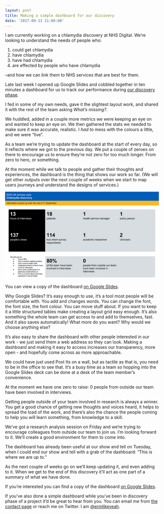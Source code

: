 ```yaml
---
layout: post
title: Making a simple dashboard for our discovery
date: '2017-09-13 21:00:00'
---
```

I am currently working on a chlamydia discovery at NHS Digital. We’re looking to understand the needs of people who:

1. could get chlamydia
2. have chlamydia
3. have had chlamydia
4. are effected by people who have chlamydia

–and how we can link them to NHS services that are best for them.

Late last week I opened up Google Slides and cobbled together in ten minutes a dashboard for us to track our performance during [our discovery phase](https://www.gov.uk/service-manual/agile-delivery/how-the-discovery-phase-works).

I fed in some of my own needs, gave it the slightest layout work, and shared it with the rest of the team asking *What’s missing?*.

We huddled, added in a couple more metrics we were keeping an eye on and wanted to keep an eye on. We then gathered the stats we needed to make sure it was accurate, realistic. I _had to_ mess with the colours a little, and we were “live”.

As a team we’re trying to update the dashboard at the start of every day, so it reflects where we got to the previous day.  We put a couple of zeroes on there to encourage us to ensure they’re not zero for too much longer. From zero to hero, or something.

At the moment while we talk to people and gather their thoughts and experiences, the dashboard is the thing that shows our work so far. (We will get other outputs over the next couple of weeks when we start to map users journeys and understand the designs of services.)

![A screen grab of the dashboard](/assets/13-09-2017-primary-care-discovery-dashboard.jpg)

You can view a copy of the dashboard [on Google Slides](https://docs.google.com/presentation/d/15dz6aI76mI9p3eutbWtg6TV1L_0Hs8E-z_zj7Bj8l6A/edit#slide=id.p).

Why Google Slides? It’s easy enough to use, it’s a tool most people will be comfortable with. You add and changes words. You can change the font, the font size, the font colour. You can move stuff about. If you want to keep it a little structured tables make creating a layout grid easy enough. It’s also something the whole team can get access to and add to themselves, fast. And it also saves automatically! What more do you want? Why would we choose anything else?

It’s also easy to share the dashboard with other people interested in our work - we just send them a web address so they can look. Making a dashboard and making it easy to access increases our transparency, more open - and hopefully come across as more approachable.

We could have just used Post Its on a wall, but as tactile as that is, you need to be in the office to see that. It’s a busy time as a team so hopping into the Google Slides deck can be done at a desk of the team member’s convenience.

At the moment we have one zero to raise: 0 people from outside our  team have been involved in interviews.

Getting people outside of your team involved in research is always a winner. You get a good chance of getting new thoughts and voices heard, it helps to spread the load of the work, and there’s also the chance the people coming to help you will learn something, from knowledge to a skill.

We’ve got a research analysis session on Friday and we’re trying to encourage colleagues from outside our team to join us. I’m looking forward to it. We’ll create a good environment for them to come into.

The dashboard has already been useful at our show and tell on Tuesday, when I could end our show and tell with a grab of the dashboard: “This is where we are up to.”

As the next couple of weeks go on we’ll keep updating it, and even adding to it. When we get to the end of this discovery it’ll act as one part of a summary of what we have done.

If you’re interested you can find a copy of the dashboard [on Google Slides](https://docs.google.com/presentation/d/15dz6aI76mI9p3eutbWtg6TV1L_0Hs8E-z_zj7Bj8l6A/edit#slide=id.p).

If you’ve also done a simple dashboard while you’ve been in discovery phase of a project it’d be great to hear from you. You can email me from [the contact page](/contact) or reach me on Twitter. I am [@ermlikeyeah](https://twitter.com/ermlikeyeah).
